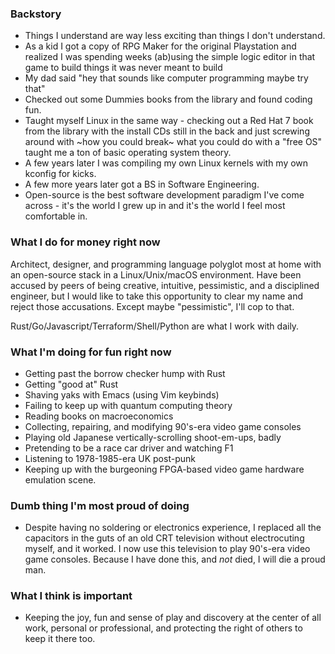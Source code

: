 ### Backstory

- Things I understand are way less exciting than things I don't understand.
- As a kid I got a copy of RPG Maker for the original Playstation and realized I
was spending weeks (ab)using the simple logic editor in that game to build
things it was never meant to build
- My dad said "hey that sounds like computer programming maybe try that"
- Checked out some Dummies books from the library and found coding fun.
- Taught myself Linux in the same way - checking out a Red Hat 7 book from the
library with the install CDs still in the back and just screwing around with
~how you could break~ what you could do with a "free OS" taught me a ton of basic operating system
theory.
- A few years later I was compiling my own Linux kernels with my own kconfig for kicks.
- A few more years later got a BS in Software Engineering.
- Open-source is the best software development paradigm I've come across - it's
the world I grew up in and it's the world I feel most comfortable in.

### What I do for money right now

Architect, designer, and programming language polyglot most at home with an
open-source stack in a Linux/Unix/macOS environment. Have been accused by
peers of being creative, intuitive, pessimistic, and a disciplined engineer, but I would like to take this opportunity to clear my name and reject those accusations. Except maybe "pessimistic", I'll cop to that.

Rust/Go/Javascript/Terraform/Shell/Python are what I work with daily.

### What I'm doing for fun right now

- Getting past the borrow checker hump with Rust
- Getting "good at" Rust
- Shaving yaks with Emacs (using Vim keybinds)
- Failing to keep up with quantum computing theory
- Reading books on macroeconomics
- Collecting, repairing, and modifying 90's-era video game consoles
- Playing old Japanese vertically-scrolling shoot-em-ups, badly
- Pretending to be a race car driver and watching F1
- Listening to 1978-1985-era UK post-punk
- Keeping up with the burgeoning FPGA-based video game hardware emulation scene.

### Dumb thing I'm most proud of doing

- Despite having no soldering or electronics experience, I replaced all the
  capacitors in the guts of an old CRT television without electrocuting myself, and it
  worked. I now use this television to play 90's-era video game consoles. Because I have done this, and *not* died, I will die a proud man.

### What I think is important

- Keeping the joy, fun and sense of play and discovery at the center of all work, personal
  or professional, and protecting the right of others to keep it there too.
